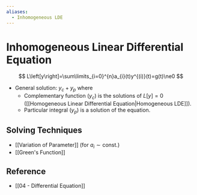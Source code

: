 ```yaml
---
aliases:
  - Inhomogeneous LDE
---
```


# Inhomogeneous Linear Differential Equation

$$
L\left[y\right]=\sum\limits_{i=0}^{n}a_{i}(t)y^{(i)}(t)=g(t)\ne0
$$

- General solution: $y_{c}+y_{p}$ where
  - Complementary function ($y_{c}$) is the solutions of $L[y] = 0$ ([[Homogeneous Linear Differential Equation|Homogeneous LDE]]).
  - Particular integral ($y_{p}$) is a solution of the equation.

## Solving Techniques

- [[Variation of Parameter]] (for $a_{i}\sim\text{const.}$)
- [[Green's Function]]

## Reference

- [[04 - Differential Equation]]
